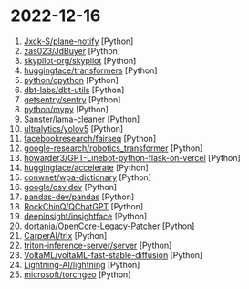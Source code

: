 # 2022-12-16

1. [Jxck-S/plane-notify](https://github.com/Jxck-S/plane-notify "Notify If a selected plane has taken off or landed using OpenSky or ADS-B Exchange data. Compares older data to newer data to determine if a landing or takeoff has occurred. As well as nav modes, emergency squawk and resolution advisory notifications. Can output to Twitter, Discord, and Pushbullet") [Python]
2. [zas023/JdBuyer](https://github.com/zas023/JdBuyer "京东抢购自动下单助手，GUI 支持 Windows 和 macOS") [Python]
3. [skypilot-org/skypilot](https://github.com/skypilot-org/skypilot "SkyPilot is a framework for easily running machine learning workloads on any cloud through a unified interface.") [Python]
4. [huggingface/transformers](https://github.com/huggingface/transformers "🤗 Transformers: State-of-the-art Machine Learning for Pytorch, TensorFlow, and JAX.") [Python]
5. [python/cpython](https://github.com/python/cpython "The Python programming language") [Python]
6. [dbt-labs/dbt-utils](https://github.com/dbt-labs/dbt-utils "Utility functions for dbt projects.") [Python]
7. [getsentry/sentry](https://github.com/getsentry/sentry "Developer-first error tracking and performance monitoring") [Python]
8. [python/mypy](https://github.com/python/mypy "Optional static typing for Python") [Python]
9. [Sanster/lama-cleaner](https://github.com/Sanster/lama-cleaner "Image inpainting tool powered by SOTA AI Model. Remove any unwanted object, defect, people from your pictures or erase and replace(powered by stable diffusion) any thing on your pictures.") [Python]
10. [ultralytics/yolov5](https://github.com/ultralytics/yolov5 "YOLOv5 🚀 in PyTorch > ONNX > CoreML > TFLite") [Python]
11. [facebookresearch/fairseq](https://github.com/facebookresearch/fairseq "Facebook AI Research Sequence-to-Sequence Toolkit written in Python.") [Python]
12. [google-research/robotics_transformer](https://github.com/google-research/robotics_transformer "") [Python]
13. [howarder3/GPT-Linebot-python-flask-on-vercel](https://github.com/howarder3/GPT-Linebot-python-flask-on-vercel "GPT-Linebot using python flask for vercel") [Python]
14. [huggingface/accelerate](https://github.com/huggingface/accelerate "🚀 A simple way to train and use PyTorch models with multi-GPU, TPU, mixed-precision") [Python]
15. [conwnet/wpa-dictionary](https://github.com/conwnet/wpa-dictionary "WPA/WPA2 密码字典，用于 wifi 密码暴力破解") [Python]
16. [google/osv.dev](https://github.com/google/osv.dev "Open source vulnerability DB and triage service.") [Python]
17. [pandas-dev/pandas](https://github.com/pandas-dev/pandas "Flexible and powerful data analysis / manipulation library for Python, providing labeled data structures similar to R data.frame objects, statistical functions, and much more") [Python]
18. [RockChinQ/QChatGPT](https://github.com/RockChinQ/QChatGPT "基于OpenAI ChatGPT 开发的 QQ 机器人 bot，mirai+ChatGPT QQ实现，多平台一键部署，高稳定性，支持多api-key自动切换") [Python]
19. [deepinsight/insightface](https://github.com/deepinsight/insightface "State-of-the-art 2D and 3D Face Analysis Project") [Python]
20. [dortania/OpenCore-Legacy-Patcher](https://github.com/dortania/OpenCore-Legacy-Patcher "Experience macOS just like before") [Python]
21. [CarperAI/trlx](https://github.com/CarperAI/trlx "A repo for distributed training of language models with Reinforcement Learning via Human Feedback (RLHF)") [Python]
22. [triton-inference-server/server](https://github.com/triton-inference-server/server "The Triton Inference Server provides an optimized cloud and edge inferencing solution.") [Python]
23. [VoltaML/voltaML-fast-stable-diffusion](https://github.com/VoltaML/voltaML-fast-stable-diffusion "Lightweight library to accelerate Stable-Diffusion, Dreambooth into fastest inference models with single line of code 🔥 🔥") [Python]
24. [Lightning-AI/lightning](https://github.com/Lightning-AI/lightning "Build and train PyTorch models and connect them to the ML lifecycle using Lightning App templates, without handling DIY infrastructure, cost management, scaling, and other headaches.") [Python]
25. [microsoft/torchgeo](https://github.com/microsoft/torchgeo "TorchGeo: datasets, samplers, transforms, and pre-trained models for geospatial data") [Python]
